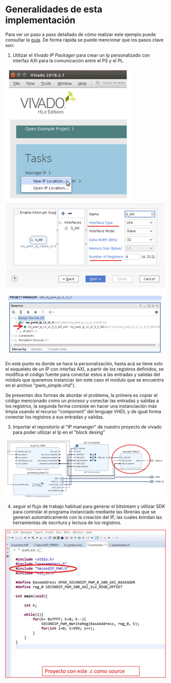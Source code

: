# Generalidades de esta implementación 

Para ver un paso a paso detallado de cómo realizar este ejemplo puede consultar la [guía](https://github.com/DanielEstrada971102/Implementaciones_FPGA/blob/master/Repaso_Vivado/guias/lab_custom_ip.pdf).
De forma rápida se puede mencionar que los pasos clave son:

1. Utilizar el _Vivado IP Packager_ para crear un Ip personalizado con interfaz AXI para la comunicación entre el PS y el PL.

<img src="/.images/CIP_packager.jpg" width="400">
<img src="/.images/CIP_makeIP.jpg" width="600">
<img src="/.images/CIP_source.jpg" width="600">

En este punto es donde se hace la personalización, hasta acá se tiene solo el esqueleto de un IP con interfaz AXI, a partir de los registros definidos,
se modifica el código fuente para conectar estos a las entradas y salidas del módulo que queremos instanciar (en este caso el módulo que se encuentra en
el archivo "pwm_simple.vhd").

Se presentan dos formas de abordar el problema, la primera es copiar el código mencionado como un proceso y conectar las entradas y salidas a los registros, la segunda 
forma consiste en hacer una instanciación más limpia usando el recurso "component" del lenguaje VHDL y de igual forma conectar los registros
a sus entradas y salidas.

3. Importar el repositorio al "IP mananger" de nuestro proyecto de vivado para poder utilizar el Ip en el "block desing" 

<img src="/.images/CIP_BD.jpg" width="600">

4. seguir el flujo de trabajo habitual para generar el bitstream y utilizar SDK para controlar el programa instanciado mediante las librerías 
que se generan automáticamente con la creación del IP, las cuales brindan las herramientas de escritura y lectura de los registros.

<img src="/.images/CIP_SDK.jpg" width="600">

